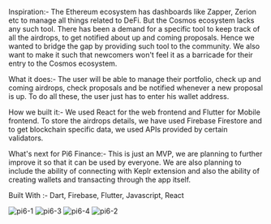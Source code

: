 Inspiration:-
The Ethereum ecosystem has dashboards like Zapper, Zerion etc to manage all things related to DeFi. But the Cosmos ecosystem lacks any such tool. There has been a demand for a specific tool to keep track of all the airdrops, to get notified about up and coming proposals. Hence we wanted to bridge the gap by providing such tool to the community. We also want to make it such that newcomers won't feel it as a barricade for their entry to the Cosmos ecosystem.

What it does:-
The user will be able to manage their portfolio, check up and coming airdrops, check proposals and be notified whenever a new proposal is up. To do all these, the user just has to enter his wallet address.

How we built it:-
We used React for the web frontend and Flutter for Mobile frontend. To store the airdrops details, we have used Firebase Firestore and to get blockchain specific data, we used APIs provided by certain validators.

What's next for Pi6 Finance:-
This is just an MVP, we are planning to further improve it so that it can be used by everyone. We are also planning to include the ability of connecting with Keplr extension and also the ability of creating wallets and transacting through the app itself.

Built With :- 
Dart, Firebase, Flutter, Javascript, React

![pi6-1](https://user-images.githubusercontent.com/60839175/150105964-cff0d534-0f09-4690-aa55-b80850a87989.jpg)
![pi6-3](https://user-images.githubusercontent.com/60839175/150105990-208da13c-a102-437a-877a-62fdd29670ff.jpg)
![pi6-4](https://user-images.githubusercontent.com/60839175/150106003-35efa724-0dff-4780-9a5e-ae67c9d9b767.jpg)
![pi6-2](https://user-images.githubusercontent.com/60839175/150105976-3e16303b-327c-44af-a8cd-2bd4b7cd7fa2.jpg)
